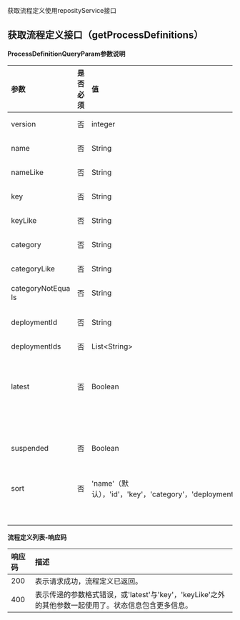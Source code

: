 获取流程定义使用reposityService接口

## 获取流程定义接口（getProcessDefinitions）

**ProcessDefinitionQueryParam参数说明**

| **参数** | **是否必须** | **值** | **描述** |
| :--- | :--- | :--- | :--- |
| version | 否 | integer | 只返回给定版本的流程定义。 |
| name | 否 | String | 只返回给定名称的流程定义。 |
| nameLike | 否 | String | 只返回与给定名称匹配的流程定义。 |
| key | 否 | String | 只返回给定key的流程定义。 |
| keyLike | 否 | String | 只返回与给定key匹配的流程定义。 |
| category | 否 | String | 只返回给定分类的流程定义。 |
| categoryLike | 否 | String | 只返回与给定分类匹配的流程定义。 |
| categoryNotEqua ls | 否 | String | 只返回非给定分类的流程定义。 |
| deploymentId | 否 | String | 只返回包含在与给定id一致的部署中的流程定义。 |
| deploymentIds | 否 | List&lt;String&gt; | 部署id列表 |
| latest | 否 | Boolean | 只返回最新的流程定义版本。只能与'key'或'keyLike'参数一起使用，如果使用了其他参数会返回400的响应。 |
| suspended | 否 | Boolean | 如果为true，只返回挂起的流程定义。如果为false，只返回活动的（未挂起）的流程定义。 |
| sort | 否 | 'name'（默认），'id'，'key'，'category'，'deploymentId'和'version' | 排序的属性，可以与'order'一起使用。 |
|  |  |  | 也可以使用通用的[分页与排序查询参数](http://www.mossle.com/docs/activiti/index.html#restPagingAndSort) |

**流程定义列表-响应码**

| 响应码 | 描述 |
| :--- | :--- |
| 200 | 表示请求成功，流程定义已返回。 |
| 400 | 表示传递的参数格式错误，或'latest'与'key'，'keyLike'之外的其他参数一起使用了。状态信息包含更多信息。 |



